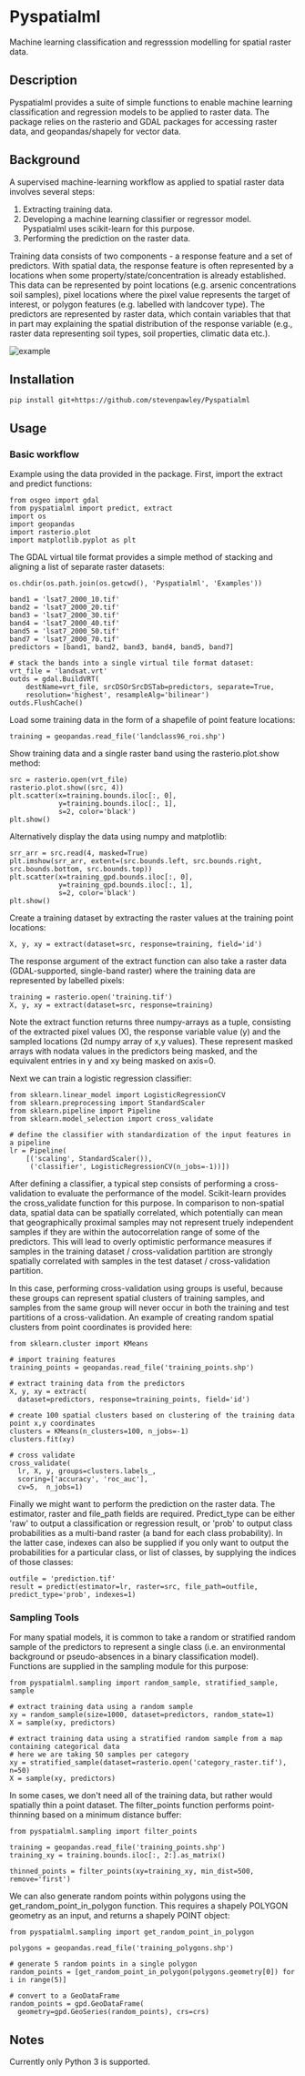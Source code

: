 # Pyspatialml
Machine learning classification and regresssion modelling for spatial raster data.

## Description
Pyspatialml provides a suite of simple functions to enable machine learning classification and regression models to be applied to raster data. The package relies on the rasterio and GDAL packages for accessing raster data, and geopandas/shapely for vector data.

## Background

A supervised machine-learning workflow as applied to spatial raster data involves several steps:
1. Extracting training data.
2. Developing a machine learning classifier or regressor model. Pyspatialml uses scikit-learn for this purpose.
3. Performing the prediction on the raster data.

Training data consists of two components - a response feature and a set of predictors. With spatial data, the response feature is often represented by a locations when some property/state/concentration is already established. This data can be represented by point locations (e.g. arsenic concentrations soil samples), pixel locations where the pixel value represents the target of interest, or polygon features (e.g. labelled with landcover type). The predictors are represented by raster data, which contain variables that that in part may explaining the spatial distribution of the response variable (e.g., raster data representing soil types, soil properties, climatic data etc.).

![example](https://github.com/stevenpawley/Pyspatialml/blob/master/img/Pyspatialml_training.svg)

## Installation
```
pip install git+https://github.com/stevenpawley/Pyspatialml
```

## Usage

### Basic workflow

Example using the data provided in the package. First, import the extract and predict functions:
```
from osgeo import gdal
from pyspatialml import predict, extract
import os
import geopandas
import rasterio.plot
import matplotlib.pyplot as plt
```

The GDAL virtual tile format provides a simple method of stacking and aligning a list of separate raster datasets:
```
os.chdir(os.path.join(os.getcwd(), 'Pyspatialml', 'Examples'))

band1 = 'lsat7_2000_10.tif'
band2 = 'lsat7_2000_20.tif'
band3 = 'lsat7_2000_30.tif'
band4 = 'lsat7_2000_40.tif'
band5 = 'lsat7_2000_50.tif'
band7 = 'lsat7_2000_70.tif'
predictors = [band1, band2, band3, band4, band5, band7]

# stack the bands into a single virtual tile format dataset:
vrt_file = 'landsat.vrt'
outds = gdal.BuildVRT(
    destName=vrt_file, srcDSOrSrcDSTab=predictors, separate=True,
    resolution='highest', resampleAlg='bilinear')
outds.FlushCache()
```

Load some training data in the form of a shapefile of point feature locations:
```
training = geopandas.read_file('landclass96_roi.shp')
```

Show training data and a single raster band using the rasterio.plot.show method:
```
src = rasterio.open(vrt_file)
rasterio.plot.show((src, 4))
plt.scatter(x=training.bounds.iloc[:, 0],
            y=training.bounds.iloc[:, 1],
            s=2, color='black')
plt.show()
```
Alternatively display the data using numpy and matplotlib:
```
srr_arr = src.read(4, masked=True)
plt.imshow(srr_arr, extent=(src.bounds.left, src.bounds.right, src.bounds.bottom, src.bounds.top))
plt.scatter(x=training_gpd.bounds.iloc[:, 0],
            y=training_gpd.bounds.iloc[:, 1],
            s=2, color='black')
plt.show()
```

Create a training dataset by extracting the raster values at the training point locations:
```
X, y, xy = extract(dataset=src, response=training, field='id')
```

The response argument of the extract function can also take a raster data (GDAL-supported, single-band raster) where the training data are represented by labelled pixels:
```
training = rasterio.open('training.tif')
X, y, xy = extract(dataset=src, response=training)
```

Note the extract function returns three numpy-arrays as a tuple, consisting of the extracted pixel values (X), the response variable value (y) and the sampled locations (2d numpy array of x,y values). These represent masked arrays with nodata values in the predictors being masked, and the equivalent entries in y and xy being masked on axis=0.

Next we can train a logistic regression classifier:

```
from sklearn.linear_model import LogisticRegressionCV
from sklearn.preprocessing import StandardScaler
from sklearn.pipeline import Pipeline
from sklearn.model_selection import cross_validate

# define the classifier with standardization of the input features in a pipeline
lr = Pipeline(
    [('scaling', StandardScaler()),
     ('classifier', LogisticRegressionCV(n_jobs=-1))])
````

After defining a classifier, a typical step consists of performing a cross-validation to evaluate the performance of the model. Scikit-learn provides the cross_validate function for this purpose. In comparison to non-spatial data, spatial data can be spatially correlated, which potentially can mean that geographically proximal samples may not represent truely independent samples if they are within the autocorrelation range of some of the predictors. This will lead to overly optimistic performance measures if samples in the training dataset / cross-validation partition are strongly spatially correlated with samples in the test dataset / cross-validation partition.

In this case, performing cross-validation using groups is useful, because these groups can represent spatial clusters of training samples, and samples from the same group will never occur in both the training and test partitions of a cross-validation. An example of creating random spatial clusters from point coordinates is provided here:

```
from sklearn.cluster import KMeans

# import training features
training_points = geopandas.read_file('training_points.shp')

# extract training data from the predictors
X, y, xy = extract(
  dataset=predictors, response=training_points, field='id')

# create 100 spatial clusters based on clustering of the training data point x,y coordinates
clusters = KMeans(n_clusters=100, n_jobs=-1)
clusters.fit(xy)

# cross validate
cross_validate(
  lr, X, y, groups=clusters.labels_,
  scoring=['accuracy', 'roc_auc'],
  cv=5,  n_jobs=1)
```

Finally we might want to perform the prediction on the raster data. The estimator, raster and file_path fields are required. Predict_type can be either 'raw' to output a classification or regression result, or 'prob' to output class probabilities as a multi-band raster (a band for each class probability). In the latter case, indexes can also be supplied if you only want to output the probabilities for a particular class, or list of classes, by supplying the indices of those classes:

```
outfile = 'prediction.tif'
result = predict(estimator=lr, raster=src, file_path=outfile, predict_type='prob', indexes=1)
```

### Sampling Tools

For many spatial models, it is common to take a random or stratified random sample of the predictors to represent a single class (i.e. an environmental background or pseudo-absences in a binary classification model). Functions are supplied in the sampling module for this purpose:

```
from pyspatialml.sampling import random_sample, stratified_sample, sample

# extract training data using a random sample
xy = random_sample(size=1000, dataset=predictors, random_state=1)
X = sample(xy, predictors)

# extract training data using a stratified random sample from a map containing categorical data
# here we are taking 50 samples per category
xy = stratified_sample(dataset=rasterio.open('category_raster.tif'), n=50)
X = sample(xy, predictors)
```

In some cases, we don't need all of the training data, but rather would spatially thin a point dataset. The filter_points function performs point-thinning based on a minimum distance buffer:

```
from pyspatialml.sampling import filter_points

training = geopandas.read_file('training_points.shp')
training_xy = training.bounds.iloc[:, 2:].as_matrix()

thinned_points = filter_points(xy=training_xy, min_dist=500, remove='first')
```

We can also generate random points within polygons using the get_random_point_in_polygon function. This requires a shapely POLYGON geometry as an input, and returns a shapely POINT object:

```
from pyspatialml.sampling import get_random_point_in_polygon

polygons = geopandas.read_file('training_polygons.shp')

# generate 5 random points in a single polygon
random_points = [get_random_point_in_polygon(polygons.geometry[0]) for i in range(5)]

# convert to a GeoDataFrame
random_points = gpd.GeoDataFrame(
  geometry=gpd.GeoSeries(random_points), crs=crs)
```

## Notes

Currently only Python 3 is supported.
